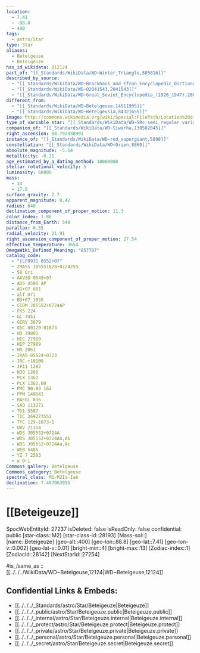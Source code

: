 ```yaml
---
location:
  - 7.41
  - -88.8
  - 400
tags:
  - astro/Star
type: Star
aliases:
  - Betelgeuse
  - Beteigeuze
has_id_wikidata: Q12124
part_of: "[[_Standards/WikiData/WD~Winter_Triangle,505816]]"
described_by_source:
  - "[[_Standards/WikiData/WD~Brockhaus_and_Efron_Encyclopedic_Dictionary,602358]]"
  - "[[_Standards/WikiData/WD~Q2041543,2041543]]"
  - "[[_Standards/WikiData/WD~Great_Soviet_Encyclopedia_(1926_1947),20078554]]"
different_from:
  - "[[_Standards/WikiData/WD~Betelgeuse,14511905]]"
  - "[[_Standards/WikiData/WD~Betelgeusia,84321655]]"
image: http://commons.wikimedia.org/wiki/Special:FilePath/Location%20of%20the%20binary%20system%20of%20Betelgeuse%20in%20constellation%20Orion.png
type_of_variable_star: "[[_Standards/WikiData/WD~SRc_semi_regular_variable_star,66759332]]"
companion_of: "[[_Standards/WikiData/WD~Siwarha,130502045]]"
right_ascension: 88.792938991
instance_of: "[[_Standards/WikiData/WD~red_supergiant,5898]]"
constellation: "[[_Standards/WikiData/WD~Orion,8860]]"
absolute_magnitude: -5.14
metallicity: -0.21
age_estimated_by_a_dating_method: 10000000
stellar_rotational_velocity: 5
luminosity: 60000
mass:
  - 14
  - 17.8
surface_gravity: 2.7
apparent_magnitude: 0.42
radius: 640
declination_component_of_proper_motion: 11.3
color_index: 1.86
distance_from_Earth: 548
parallax: 6.55
radial_velocity: 21.91
right_ascension_component_of_proper_motion: 27.54
effective_temperature: 3654
OmegaWiki_Defined_Meaning: "857787"
catalog_code:
  - "[LFO93] 0552+07"
  - 2MASS J05551028+0724255
  - 58 Ori
  - AAVSO 0549+07
  - ADS 4506 AP
  - AG+07 681
  - alf Ori
  - BD+07 1055
  - CCDM J05552+0724AP
  - FK5 224
  - GC 7451
  - GCRV 3679
  - GSC 00129-01873
  - HD 39801
  - HIC 27989
  - HIP 27989
  - HR 2061
  - IRAS 05524+0723
  - IRC +10100
  - JP11 1282
  - N30 1266
  - PLX 1362
  - PLX 1362.00
  - PMC 90-93 162
  - PPM 149643
  - RAFGL 836
  - SAO 113271
  - TD1 5587
  - TIC 269273552
  - TYC 129-1873-1
  - UBV 21314
  - WDS J05552+0724A
  - WDS J05552+0724Aa,Ab
  - WDS J05552+0724Aa,Ac
  - WEB 5485
  - YZ 7 2503
  - α Ori
Commons_gallery: Betelgeuse
Commons_category: Betelgeuse
spectral_class: M1-M2Ia-Iab
declination: 7.407063995
---
```

# [[Beteigeuze]] 

SpocWebEntityId: 27237
isDeleted: false
isReadOnly: false
confidential: public
[star-class::M2]
[star-class-id::28193]
[Mass-sol::]
[name::Beteigeuze]
[geo-alt::400]
[geo-lon::88.8]
[geo-lat::7.41]
[geo-lon-v::0.002]
[geo-lat-v::0.01]
[bright-min::4]
[bright-max::13]
[Zodiac-index::1]
[ZodiacId::28142]
[NextStarId::27254]

#is_/same_as :: [[../../../WikiData/WD~Betelgeuse,12124|WD~Betelgeuse,12124]] 

## Confidential Links & Embeds: 
- [[../../../_Standards/astro/Star/Beteigeuze|Beteigeuze]] 
- [[../../../_public/astro/Star/Beteigeuze.public|Beteigeuze.public]] 
- [[../../../_internal/astro/Star/Beteigeuze.internal|Beteigeuze.internal]] 
- [[../../../_protect/astro/Star/Beteigeuze.protect|Beteigeuze.protect]] 
- [[../../../_private/astro/Star/Beteigeuze.private|Beteigeuze.private]] 
- [[../../../_personal/astro/Star/Beteigeuze.personal|Beteigeuze.personal]] 
- [[../../../_secret/astro/Star/Beteigeuze.secret|Beteigeuze.secret]]

